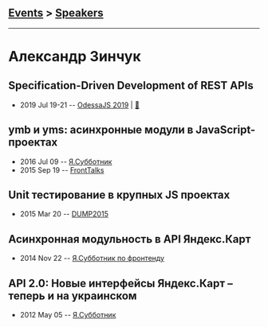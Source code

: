 ## [Events](../README.md) > [Speakers](../speakers.md)
---

# Александр Зинчук

## Specification-Driven Development of REST APIs
- 2019 Jul 19-21 -- [OdessaJS 2019](https://www.youtube.com/watch?v=LLTZ0u6JMB4)  | [:notebook:](https://www.slideshare.net/OdessaJSConf/specificationdriven-development-of-rest-apis-by-alexander-zinchuk)  
## ymb и yms: асинхронные модули в JavaScript-проектах
- 2016 Jul 09 -- [Я.Субботник](https://events.yandex.ru/lib/talks/3682/)    
- 2015 Sep 19 -- [FrontTalks](https://events.yandex.ru/lib/talks/3055/)    
## Unit тестирование в крупных JS проектах
- 2015 Mar 20 -- [DUMP2015](https://www.youtube.com/watch?v=9t_1AOCdMXU)    
## Асинхронная модульность в API Яндекс.Карт
- 2014 Nov 22 -- [Я.Субботник по фронтенду](https://events.yandex.ru/lib/talks/2593/)    
## API 2.0: Новые интерфейсы Яндекс.Карт – теперь и на украинском
- 2012 May 05 -- [Я.Субботник](https://events.yandex.ru/lib/talks/110/)    
